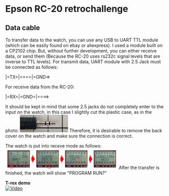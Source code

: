 # Epson RC-20 retrochallenge

## Data cable

To transfer data to the watch, you can use any USB to UART TTL module (which can be easily found on ebay or aliexpress). I used a module built on a CP2102 chip. But, without further development, you can either receive data, or send them (Because the RC-20 uses rs232c signal levels that are inverse to TTL levels).
For transmit data, UART module with 2.5 Jack must be connected as follows:

|=TX=|====|=GND=>

For receive data from the RC-20:

|=RX=|=GND=|====>

It should be kept in mind that some 2.5 jacks do not completely enter to the input on the watch, in this case I slightly cut the plastic case, as in the photo:
<img src="/misc/20180904_111937.jpg" width="30%">
Therefore, it is desirable to remove the back cover on the watch and make sure the connection is correct.

The watch is put into receve mode as follows:
<img src="/misc/rc20loadingnow.jpg" width="70%">
After the transfer is finished, the watch will show "PROGRAM RUN?"

**T-rex demo**<br />
[![Video](https://img.youtube.com/vi/gIUXOaXoHQo/0.jpg)](https://www.youtube.com/watch?v=gIUXOaXoHQo)
